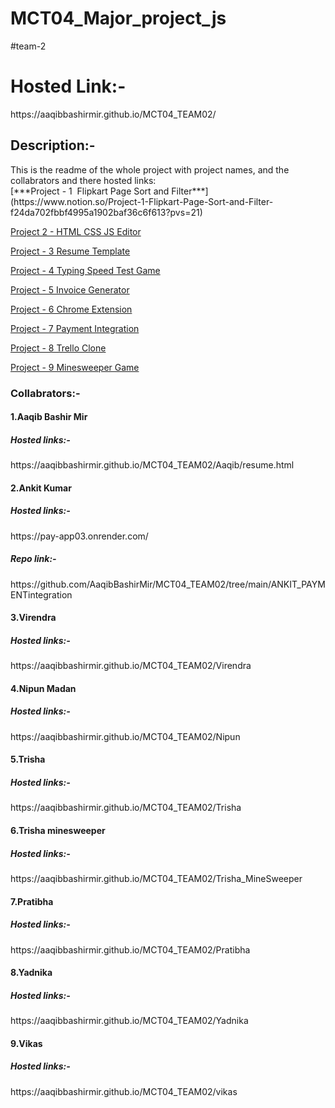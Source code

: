 # MCT04_Major_project_js
#team-2
<h1>Hosted Link:-</h1>
https://aaqibbashirmir.github.io/MCT04_TEAM02/
<h2>Description:-</h2>
This is the readme of the whole project with project names, and  the collabrators and there hosted links:<br>
[***Project - 1  Flipkart Page Sort and Filter***](https://www.notion.so/Project-1-Flipkart-Page-Sort-and-Filter-f24da702fbbf4995a1902baf36c6f613?pvs=21)

[Project 2 - HTML CSS JS Editor](https://www.notion.so/Project-2-HTML-CSS-JS-Editor-b736c1d9e9a84e228f58abcb54b14ea9?pvs=21)

[Project - 3 Resume Template](https://www.notion.so/Project-3-Resume-Template-48b30ec838524ee393edd56d3fd92b9b?pvs=21)

[Project - 4 Typing Speed Test Game](https://www.notion.so/Project-4-Typing-Speed-Test-Game-276344b47f554f4f88d7d110fad05e4c?pvs=21)

[Project - 5 Invoice Generator](https://www.notion.so/Project-5-Invoice-Generator-596f861f90764d10a34164c5748ba242?pvs=21)

[Project - 6 Chrome Extension](https://www.notion.so/Project-6-Chrome-Extension-c02897b938db40689af2cdacceea017c?pvs=21)

[Project - 7 Payment Integration](https://www.notion.so/Project-7-Payment-Integration-12a49728adb14e9b84a3a699921a3caa?pvs=21)

[Project - 8 Trello Clone](https://www.notion.so/Project-8-Trello-Clone-f95b08d5402b4225801c35859e465102?pvs=21)

[Project - 9 Minesweeper Game ](https://www.notion.so/Project-9-Minesweeper-Game-9e8d67a52f994982aff3b246c5f08652?pvs=21)
<h3>Collabrators:-</h3>
<h4>1.Aaqib Bashir Mir</h4>
<h5>Hosted links:-</h5>
https://aaqibbashirmir.github.io/MCT04_TEAM02/Aaqib/resume.html

<h4>2.Ankit Kumar</h4>
<h5>Hosted links:-</h5>
https://pay-app03.onrender.com/
<h5>Repo link:-</h5>
https://github.com/AaqibBashirMir/MCT04_TEAM02/tree/main/ANKIT_PAYMENTintegration

<h4>3.Virendra</h4>
<h5>Hosted links:-</h5>
https://aaqibbashirmir.github.io/MCT04_TEAM02/Virendra

<h4>4.Nipun Madan</h4>
<h5>Hosted links:-</h5>
https://aaqibbashirmir.github.io/MCT04_TEAM02/Nipun

<h4>5.Trisha</h4>
<h5>Hosted links:-</h5>
https://aaqibbashirmir.github.io/MCT04_TEAM02/Trisha

<h4>6.Trisha minesweeper</h4>
<h5>Hosted links:-</h5>
https://aaqibbashirmir.github.io/MCT04_TEAM02/Trisha_MineSweeper

<h4>7.Pratibha</h4>
<h5>Hosted links:-</h5>
https://aaqibbashirmir.github.io/MCT04_TEAM02/Pratibha

<h4>8.Yadnika</h4>
<h5>Hosted links:-</h5>
https://aaqibbashirmir.github.io/MCT04_TEAM02/Yadnika


<h4>9.Vikas</h4>
<h5>Hosted links:-</h5>
https://aaqibbashirmir.github.io/MCT04_TEAM02/vikas


